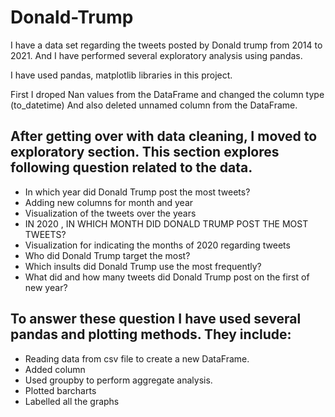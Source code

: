 # Donald-Trump
I have a data set regarding the tweets posted by Donald trump from 2014 to 2021. And I have performed several  exploratory analysis using pandas.

I have used pandas, matplotlib libraries in this project.

First I droped Nan values from the DataFrame and changed the column type (to_datetime)
And also deleted unnamed column from the DataFrame.

## After getting over with data cleaning, I moved to exploratory section. This section explores following question related to the data.

- In which year did Donald Trump post the most tweets? 
- Adding new columns for month and year
- Visualization of the tweets over the years 
- IN 2020 , IN WHICH MONTH DID DONALD TRUMP POST THE MOST TWEETS? 
- Visualization for indicating the months of 2020 regarding tweets
- Who did Donald Trump target the most?
- Which insults did Donald Trump use the most frequently?
- What did and how many tweets did Donald Trump post on the first of new year? 

## To answer these question I have used several pandas and plotting methods. They include:

- Reading data from csv file to create a new DataFrame.
- Added column
- Used groupby to perform aggregate analysis.
- Plotted barcharts
- Labelled all the graphs
